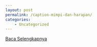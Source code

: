```yaml
---
layout: post
permalink: /caption-mimpi-dan-harapan/
categories:
    - Uncategorized
---
```


[Baca Selengkapnya](/07)